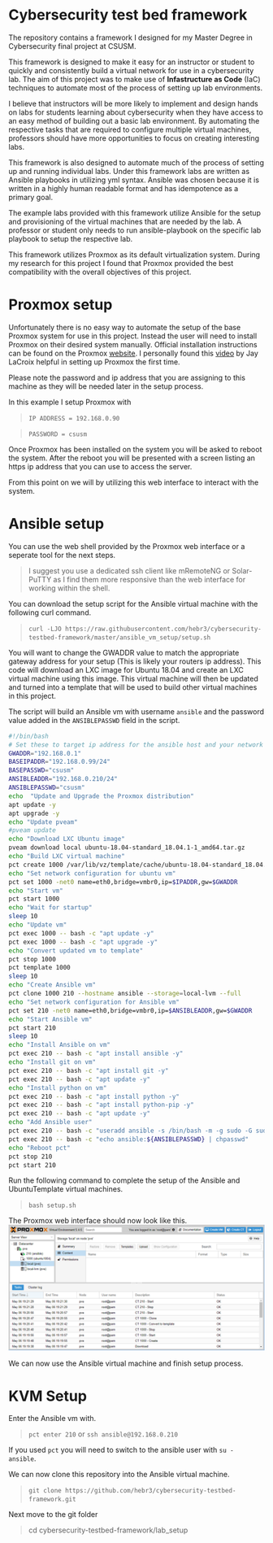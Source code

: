 ﻿# Cybersecurity test bed framework

The repository contains a framework I designed for my Master Degree in Cybersecurity final project at CSUSM.

This framework is designed to make it easy for an instructor or student to quickly and consistently build a virtual network for use in a cybersecurity lab. The aim of this project was to make use of **Infastructure as Code** (IaC) techniques to automate most of the process of setting up lab environments. 

I believe that instructors will be more likely to implement and design hands on labs for students learning about cybersecurity when they have access to an easy method of building out a basic lab environment. By automating the respective tasks that are required to configure multiple virtual machines, professors should have more opportunities to focus on creating interesting labs.

This framework is also designed to automate much of the process of setting up and running individual labs. Under this framework labs are written as Ansible playbooks in utilizing yml syntax. Ansible was chosen because it is written in a highly human readable format and has idempotence as a primary goal.

The example labs provided with this framework utilize Ansible for the setup and provisioning of the virtual machines that are needed by the lab. A professor or student only needs to run ansible-playbook on the specific lab playbook to setup the respective lab.

This framework utilizes Proxmox as its default virtualization system. During my research for this project I found that Proxmox provided the best compatibility with the overall objectives of this project.

# Proxmox setup
Unfortunately there is no easy way to automate the setup of the base Proxmox system for use in this project. Instead the user will need to install Proxmox on their desired system manually. Official installation instructions can be found on the Proxmox [website](https://www.proxmox.com/en/proxmox-ve/get-started). I personally found this [video](https://www.youtube.com/watch?v=MO4CaHn1EjM&t=3s) by Jay LaCroix helpful in setting up Proxmox the first time.

Please note the password and ip address that you are assigning to this machine as they will be needed later in the setup process.

In this example I setup Proxmox with
> `IP ADDRESS = 192.168.0.90`

> `PASSWORD = csusm`

Once Proxmox has been installed on the system you will be asked to reboot the system. After the reboot you will be presented with a screen listing an https ip address that you can use to access the server.

From this point on we will by utilizing this web interface to interact with the system.

# Ansible setup

You can use the web shell provided by the Proxmox web interface or a seperate tool for the next steps. 

>I suggest you use a dedicated ssh client like mRemoteNG or Solar-PuTTY as I find them more responsive than the web interface for working within the shell.

You can download the setup script for the Ansible virtual machine with the following curl command.

> `curl -LJO https://raw.githubusercontent.com/hebr3/cybersecurity-testbed-framework/master/ansible_vm_setup/setup.sh`

You will want to change the GWADDR value to match the appropriate gateway address for your setup (This is likely your routers ip address). This code will download an LXC image for Ubuntu 18.04 and create an LXC virtual machine using this image. This virtual machine will then be updated and turned into a template that will be used to build other virtual machines in this project. 

The script will build an Ansible vm with username `ansible` and the password value added in the `ANSIBLEPASSWD` field in the script. 

```bash
#!/bin/bash
# Set these to target ip address for the ansible host and your network gateway ip address
GWADDR="192.168.0.1"
BASEIPADDR="192.168.0.99/24"
BASEPASSWD="csusm"
ANSIBLEADDR="192.168.0.210/24"
ANSIBLEPASSWD="csusm"
echo  "Update and Upgrade the Proxmox distribution"
apt update -y
apt upgrade -y
echo "Update pveam"
#pveam update
echo "Download LXC Ubuntu image"
pveam download local ubuntu-18.04-standard_18.04.1-1_amd64.tar.gz
echo "Build LXC virtual machine"
pct create 1000 /var/lib/vz/template/cache/ubuntu-18.04-standard_18.04.1-1_amd64.tar.gz -storage=local-lvm --hostname ubuntu1804 --password $BASSPASSWD
echo "Set network configuration for ubuntu vm"
pct set 1000 -net0 name=eth0,bridge=vmbr0,ip=$IPADDR,gw=$GWADDR
echo "Start vm"
pct start 1000
echo "Wait for startup"
sleep 10
echo "Update vm"
pct exec 1000 -- bash -c "apt update -y"
pct exec 1000 -- bash -c "apt upgrade -y"
echo "Convert updated vm to template"
pct stop 1000
pct template 1000
sleep 10
echo "Create Ansible vm"
pct clone 1000 210 --hostname ansible --storage=local-lvm --full
echo "Set network configuration for Ansible vm"
pct set 210 -net0 name=eth0,bridge=vmbr0,ip=$ANSIBLEADDR,gw=$GWADDR
echo "Start Ansible vm"
pct start 210
sleep 10
echo "Install Ansible on vm"
pct exec 210 -- bash -c "apt install ansible -y"
echo "Install git on vm"
pct exec 210 -- bash -c "apt install git -y"
pct exec 210 -- bash -c "apt update -y"
echo "Install python on vm"
pct exec 210 -- bash -c "apt install python -y"
pct exec 210 -- bash -c "apt install python-pip -y"
pct exec 210 -- bash -c "apt update -y"
echo "Add Ansible user"
pct exec 210 -- bash -c "useradd ansible -s /bin/bash -m -g sudo -G sudo"
pct exec 210 -- bash -c "echo ansible:${ANSIBLEPASSWD} | chpasswd"
echo "Reboot pct"
pct stop 210
pct start 210
```

Run the following command to complete the setup of the Ansible and UbuntuTemplate virtual machines.

> `bash setup.sh`

The Proxmox web interface should now look like this.
![Web Interface should now look like this](https://github.com/hebr3/cybersecurity-testbed-framework/blob/master/ansible_vm_setup/Setup.PNG?raw=true)

We can now use the Ansible virtual machine and finish setup process.

# KVM Setup

Enter the Ansible vm with.

> `pct enter 210`
or
> `ssh ansible@192.168.0.210`

If you used `pct` you will need to switch to the ansible user with `su - ansible`.

We can now clone this repository into the Ansible virtual machine.

> `git clone https://github.com/hebr3/cybersecurity-testbed-framework.git`

Next move to the git folder

> cd cybersecurity-testbed-framework/lab_setup
